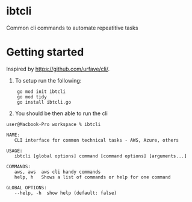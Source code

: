 # ibtcli
Common cli commands to automate repeatitive tasks

# Getting started
Inspired by https://github.com/urfave/cli/. 

1. To setup run the following:
```
    go mod init ibtcli
    go mod tidy
    go install ibtcli.go
```

2. You should be then able to run the cli
```
user@Macbook-Pro workspace % ibtcli

NAME:
   CLI interface for common technical tasks - AWS, Azure, others

USAGE:
   ibtcli [global options] command [command options] [arguments...]

COMMANDS:
   aws, aws  aws cli handy commands
   help, h   Shows a list of commands or help for one command

GLOBAL OPTIONS:
   --help, -h  show help (default: false)

```